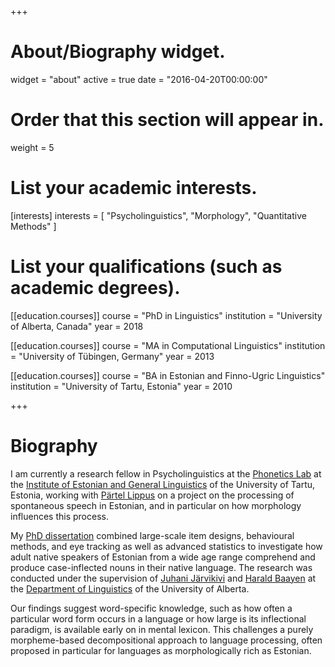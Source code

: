 +++
# About/Biography widget.
widget = "about"
active = true
date = "2016-04-20T00:00:00"

# Order that this section will appear in.
weight = 5

# List your academic interests.
[interests]
  interests = [
    "Psycholinguistics",
    "Morphology",
    "Quantitative Methods"
  ]

# List your qualifications (such as academic degrees).
[[education.courses]]
  course = "PhD in Linguistics"
  institution = "University of Alberta, Canada"
  year = 2018

[[education.courses]]
  course = "MA in Computational Linguistics"
  institution = "University of Tübingen, Germany"
  year = 2013

[[education.courses]]
  course = "BA in Estonian and Finno-Ugric Linguistics"
  institution = "University of Tartu, Estonia"
  year = 2010
 
+++

# Biography

I am currently a research fellow in Psycholinguistics at the [Phonetics Lab](https://www.keel.ut.ee/et/teadus/foneetikalabor) at the [Institute of Estonian and General Linguistics](https://www.keel.ut.ee/en) of the University of Tartu, Estonia, working with [Pärtel Lippus](http://www.murre.ut.ee/~partel/) on a project on the processing of spontaneous speech in Estonian, and in particular on how morphology influences this process.

My [PhD dissertation](/files/Lõo_Dissertation.pdf) combined large-scale item designs, behavioural methods, and eye tracking as well as advanced statistics to investigate how adult native speakers of Estonian from a wide age range comprehend and produce case-inflected nouns in their native language.
The research was conducted under the supervision of [Juhani Järvikivi](https://sites.ualberta.ca/~jarvikiv/) and [ Harald Baayen](http://www.sfs.uni-tuebingen.de/~hbaayen/) at the [Department of Linguistics](https://www.ualberta.ca/linguistics) of the University of Alberta.

Our findings suggest word-specific knowledge, such as how often a particular word form occurs in a language or how large is its inflectional paradigm, is available early on in mental lexicon.
This challenges a purely morpheme-based decompositional approach to language processing, often proposed in particular for languages as morphologically rich as Estonian.


